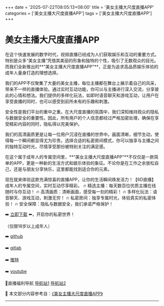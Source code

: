 +++
date = '2025-07-22T08:05:13+08:00'
title = '美女主播大尺度直播APP'
categories = ['美女主播大尺度直播APP']
tags = ['美女主播大尺度直播APP']
+++

# 美女主播大尺度直播APP

在这个快速发展的数字时代，视频直播已经成为人们获取娱乐和互动的重要方式。特别是众多“美女主播”凭借其美丽的形象和独特的个性，吸引了无数观众的目光。而我们全新推出的**“美女主播大尺度直播APP”**，正是为追求高品质娱乐体验的成年人量身打造的理想选择。

我们的APP不仅聚集了大量的美女主播，每位主播都在舞台上展示着自己的风采，带来不一样的直播体验。通过实时互动功能，你可以与主播进行深入交流，分享彼此的心情和想法。我们提供的多样化玩法，如即时语音聊天和游戏互动，让用户在享受直播的同时，也可以感受到前所未有的乐趣和刺激。

安全性是我们平台的重中之重。在大尺度直播的氛围中，我们深知维持观众的隐私与数据安全的重要性。因此，所有用户的个人信息都经过严格加密处理，确保在享受精彩内容的同时，隐私得以完美保护。

我们的高清画质更是让每一位用户沉浸在直播的世界中。画面清晰，细节生动，使得每一个瞬间都显得尤为珍贵。选择合适的私密房间模式，你可以独享与主播之间的独特互动时光，尽情享受那份被特别关注的满足感。

在这个属于成年人的专属空间里，**“美女主播大尺度直播APP”**不仅仅是一款简单的APP，更是一种新的生活方式和娱乐体验的象征。不论你是在工作之余放松自己，还是与朋友分享快乐，这里都能找到适合你的元素。

现在就来体验这款充满惊喜的直播APP，让你的生活瞬间焕发活力！【6D直播】 成年人的专属空间，实时互动尽享精彩。
🔥 精选主播：每天数百位优质主播在线随时与你互动！
🔥 高清画质：清晰画面，感受每一刻的精彩！
🔥 多样化玩法：语音聊天、游戏互动，刺激无穷！
🔥 私密房间：独享专属时光，体验真实的私密体验！
🔥 安全保障：隐私与数据安全，我们承诺严格保护！

➡️ [立即下载](https://down123.s3.ap-east-1.amazonaws.com/down/down.html?channelCode=blog) ⬅️，开启你的私密世界！

（仅限18岁以上成年人）

➡️ [github](https://aldult-live.github.io/)

➡️ [gitlab](https://seo-09598d.gitlab.io/)

➡️ [推特](https://x.com/wegame33)

➡️ [youtube](https://www.youtube.com/@6Dlive)

🔞直播福利导航 [导航站1](https://webstack-86085a.gitlab.io/) [导航站2](https://onlygit123-2.github.io/)


📘 本文部分内容参考自：[《美女主播大尺度直播APP》](https://github.com/liveshow123321/tvshow)

---
